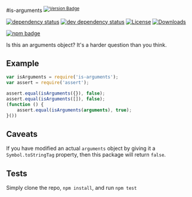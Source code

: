 #is-arguments <sup>[![Version Badge][2]][1]</sup>

[![dependency status][5]][6]
[![dev dependency status][7]][8]
[![License][license-image]][license-url]
[![Downloads][downloads-image]][downloads-url]

[![npm badge][11]][1]

Is this an arguments object? It's a harder question than you think.

## Example

```js
var isArguments = require('is-arguments');
var assert = require('assert');

assert.equal(isArguments({}), false);
assert.equal(isArguments([]), false);
(function () {
	assert.equal(isArguments(arguments), true);
}())
```

## Caveats
If you have modified an actual `arguments` object by giving it a `Symbol.toStringTag` property, then this package will return `false`.

## Tests
Simply clone the repo, `npm install`, and run `npm test`

[1]: https://npmjs.org/package/is-arguments
[2]: http://versionbadg.es/inspect-js/is-arguments.svg
[5]: https://david-dm.org/inspect-js/is-arguments.svg
[6]: https://david-dm.org/inspect-js/is-arguments
[7]: https://david-dm.org/inspect-js/is-arguments/dev-status.svg
[8]: https://david-dm.org/inspect-js/is-arguments#info=devDependencies
[11]: https://nodei.co/npm/is-arguments.png?downloads=true&stars=true
[license-image]: http://img.shields.io/npm/l/is-arguments.svg
[license-url]: LICENSE
[downloads-image]: http://img.shields.io/npm/dm/is-arguments.svg
[downloads-url]: http://npm-stat.com/charts.html?package=is-arguments

